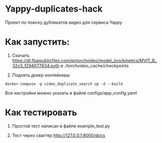 # Yappy-duplicates-hack
Проект по поиску дубликатов видео для сервиса Yappy

# Как запустить:

1. Скачать https://dl.fbaipublicfiles.com/pytorchvideo/model_zoo/kinetics/MVIT_B_32x3_f294077834.pyth в ./torchvideo_cache/checkpoints

2. Поднять докер контейнеры
```
docker-compose -p video_duplicate_search up -d --build
```

Все настройки можно указать в файле configs/app_config.yaml

# Как тестировать

1. Простой тест написан в файле example_test.py

2. Тест через сваггер http://127.0.0.1:8000/docs
